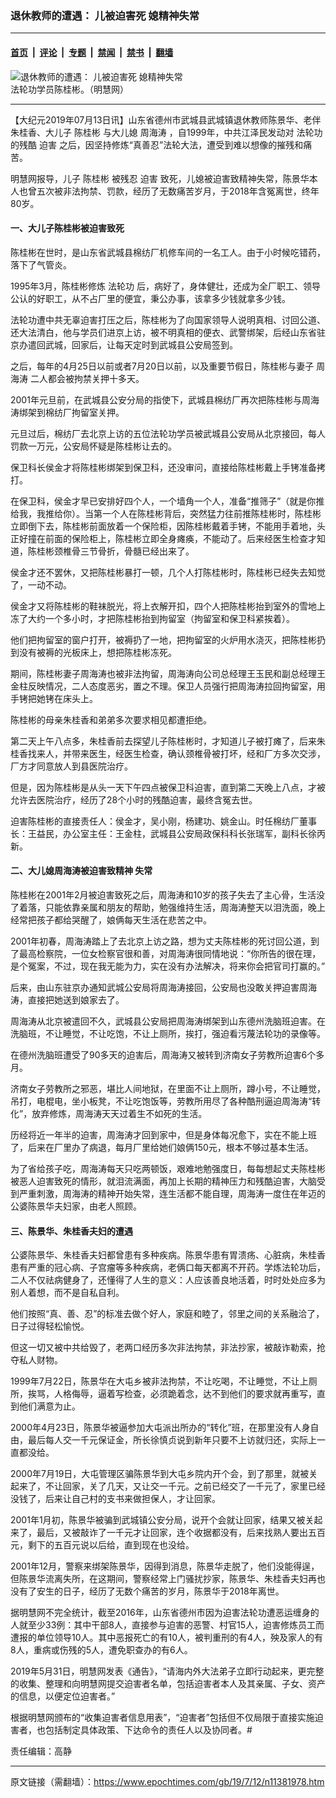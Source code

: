 ### 退休教师的遭遇： 儿被迫害死 媳精神失常

---

#### [首页](../../../..?n11381978) &nbsp;|&nbsp; [评论](../../../../../epoch-comment?n11381978) &nbsp;|&nbsp; [专题](../../../../../epoch-special?n11381978) &nbsp;|&nbsp; [禁闻](../../../../../epoch-news?n11381978) &nbsp;|&nbsp; [禁书](../../../../../books?n11381978) &nbsp;|&nbsp; [翻墙](https://github.com/gfw-breaker/nogfw/blob/master/README.md?n11381978)


<div><img alt="退休教师的遭遇： 儿被迫害死 媳精神失常" class="attachment-djy_600_400 size-djy_600_400 wp-post-image" src="https://i.epochtimes.com/assets/uploads/2019/07/2007-9-11-chenguibin-600x400.jpg"/>
<div class="caption">
 法轮功学员陈桂彬。（明慧网）
</div></div><hr/><div class="post_content" id="artbody" itemprop="articleBody">
 <!-- article content begin -->
 <p>
  【大纪元2019年07月13日讯】山东省德州市武城县武城镇退休教师陈景华、老伴朱桂香、大儿子
  <ok href="https://www.epochtimes.com/gb/tag/%E9%99%88%E6%A1%82%E5%BD%AC.html">
   陈桂彬
  </ok>
  与大儿媳
  <ok href="https://www.epochtimes.com/gb/tag/%E5%91%A8%E6%B5%B7%E6%B6%9B.html">
   周海涛
  </ok>
  ，自1999年，中共江泽民发动对
  <ok href="https://www.epochtimes.com/gb/tag/%E6%B3%95%E8%BD%AE%E5%8A%9F.html">
   法轮功
  </ok>
  的残酷
  <ok href="https://www.epochtimes.com/gb/tag/%E8%BF%AB%E5%AE%B3.html">
   迫害
  </ok>
  之后，因坚持修炼“真善忍”法轮大法，遭受到难以想像的摧残和痛苦。
 </p>
 <p class="p2">
  <span class="s1">
   明慧网报导，儿子
   <ok href="https://www.epochtimes.com/gb/tag/%E9%99%88%E6%A1%82%E5%BD%AC.html">
    陈桂彬
   </ok>
   被残忍
   <ok href="https://www.epochtimes.com/gb/tag/%E8%BF%AB%E5%AE%B3.html">
    迫害
   </ok>
   致死，儿媳被迫害致精神失常，陈景华本人也曾五次被非法拘禁、罚款，经历了无数痛苦岁月，于2018年含冤离世，终年80岁。
  </span>
 </p>
 <h4 class="p4">
  <span class="s1">
   <b>
    一、大儿子陈桂彬被迫害致死
   </b>
  </span>
 </h4>
 <p class="p4">
  <span class="s1">
   陈桂彬在世时，是山东省武城县棉纺厂机修车间的一名工人。由于小时候吃错药，落下了气管炎。
  </span>
 </p>
 <p class="p4">
  <span class="s1">
   1995年3月，陈桂彬修炼
   <ok href="https://www.epochtimes.com/gb/tag/%E6%B3%95%E8%BD%AE%E5%8A%9F.html">
    法轮功
   </ok>
   后，病好了，身体健壮，还成为全厂职工、领导公认的好职工，从不占厂里的便宜，秉公办事，该拿多少钱就拿多少钱。
  </span>
 </p>
 <p class="p4">
  <span class="s1">
   法轮功遭中共无辜迫害打压之后，陈桂彬为了向国家领导人说明真相、讨回公道、还大法清白，他与学员们进京上访，被不明真相的便衣、武警绑架，后经山东省驻京办遣回武城，回家后，让每天定时到武城县公安局签到。
  </span>
 </p>
 <p class="p4">
  <span class="s1">
   之后，每年的4月25日以前或者7月20日以前，以及重要节假日，陈桂彬与妻子
   <ok href="https://www.epochtimes.com/gb/tag/%E5%91%A8%E6%B5%B7%E6%B6%9B.html">
    周海涛
   </ok>
   二人都会被拘禁关押十多天。
  </span>
 </p>
 <p class="p4">
  <span class="s1">
   2001年元旦前，在武城县公安分局的指使下，武城县棉纺厂再次把陈桂彬与周海涛绑架到棉纺厂拘留室关押。
  </span>
 </p>
 <p class="p4">
  <span class="s1">
   元旦过后，棉纺厂去北京上访的五位法轮功学员被武城县公安局从北京接回，每人罚款一万元，公安局怀疑是陈桂彬让去的。
  </span>
 </p>
 <p class="p4">
  <span class="s1">
   保卫科长侯金才将陈桂彬绑架到保卫科，还没审问，直接给陈桂彬戴上手铐准备拷打。
  </span>
 </p>
 <p class="p4">
  <span class="s1">
   在保卫科，侯金才早已安排好四个人，一个墙角一个人，准备“推筛子”（就是你推给我，我推给你）。当第一个人在陈桂彬背后，突然猛力往前推陈桂彬时，陈桂彬立即倒下去，陈桂彬前面放着一个保险柜，因陈桂彬戴着手铐，不能用手着地，头正好撞在前面的保险柜上，陈桂彬立即全身瘫痪，不能动了。后来经医生检查才知道，陈桂彬颈椎骨三节骨折，骨髓已经出来了。
  </span>
 </p>
 <p class="p4">
  <span class="s1">
   侯金才还不罢休，又把陈桂彬暴打一顿，几个人打陈桂彬时，陈桂彬已经失去知觉了，一动不动。
  </span>
 </p>
 <p class="p4">
  <span class="s1">
   侯金才又将陈桂彬的鞋袜脱光，将上衣解开扣，四个人把陈桂彬抬到室外的雪地上冻了大约一个多小时，才把陈桂彬抬到拘留室（拘留室和保卫科紧挨着）。
  </span>
 </p>
 <p class="p4">
  <span class="s1">
   他们把拘留室的窗户打开，被褥扔了一地，把拘留室的火炉用水浇灭，把陈桂彬扔到没有被褥的光板床上，想把陈桂彬冻死。
  </span>
 </p>
 <p class="p4">
  <span class="s1">
   期间，陈桂彬妻子周海涛也被非法拘留，周海涛向公司总经理王玉民和副总经理王金柱反映情况，二人态度恶劣，置之不理。保卫人员强行把周海涛拉回拘留室，用手铐把她铐在床头上。
  </span>
 </p>
 <p class="p4">
  <span class="s1">
   陈桂彬的母亲朱桂香和弟弟多次要求相见都遭拒绝。
  </span>
 </p>
 <p class="p4">
  <span class="s1">
   第二天上午八点多，朱桂香前去探望儿子陈桂彬时，才知道儿子被打瘫了，后来朱桂香找来人，并带来医生，经医生检查，确认颈椎骨被打坏，经和厂方多次交涉，厂方才同意放人到县医院治疗。
  </span>
 </p>
 <p class="p4">
  <span class="s1">
   但是，因为陈桂彬是从头一天下午四点被保卫科迫害，直到第二天晚上八点，才被允许去医院治疗，经历了28个小时的残酷迫害，最终含冤去世。
  </span>
 </p>
 <p class="p4">
  <span class="s1">
   迫害陈桂彬的直接责任人：侯金才，吴小刚，杨建功、姚金山。时任棉纺厂董事长：王益民，办公室主任：王金柱，武城县公安局政保科科长张瑞军，副科长徐丙新。
  </span>
 </p>
 <h4 class="p4">
  <span class="s1">
   <b>
    二、大儿媳周海涛被迫害致精神
   </b>
   失常
  </span>
 </h4>
 <p class="p4">
  <span class="s1">
   陈桂彬在2001年2月被迫害致死之后，周海涛和10岁的孩子失去了主心骨，生活没了着落，只能依靠亲属和朋友的帮助，勉强维持生活，周海涛整天以泪洗面，晚上经常把孩子都给哭醒了，娘俩每天生活在悲苦之中。
  </span>
 </p>
 <p class="p4">
  <span class="s1">
   2001年初春，周海涛踏上了去北京上访之路，想为丈夫陈桂彬的死讨回公道，到了最高检察院，一位女检察官很和善，对周海涛很同情地说：“你所告的很在理，是个冤案，不过，现在我无能为力，实在没有办法解决，将来你会把官司打赢的。”
  </span>
 </p>
 <p class="p4">
  <span class="s1">
   后来，由山东驻京办通知武城公安局将周海涛接回，公安局也没敢关押迫害周海涛，直接把她送到娘家去了。
  </span>
 </p>
 <p class="p4">
  <span class="s1">
   周海涛从北京被遣回不久，武城县公安局把周海涛绑架到山东德州洗脑班迫害。在洗脑班，不让睡觉，不让吃饱，不让上厕所，挨打，强迫看污蔑法轮功的录像等。
  </span>
 </p>
 <p class="p4">
  <span class="s1">
   在德州洗脑班遭受了90多天的迫害后，周海涛又被转到济南女子劳教所迫害6个多月。
  </span>
 </p>
 <p class="p4">
  <span class="s1">
   济南女子劳教所之邪恶，堪比人间地狱，在里面不让上厕所，蹲小号，不让睡觉，吊打，电棍电，坐小板凳，不让吃饱饭等，劳教所用尽了各种酷刑逼迫周海涛“转化”，放弃修炼，周海涛天天过着生不如死的生活。
  </span>
 </p>
 <p class="p4">
  <span class="s1">
   历经将近一年半的迫害，周海涛才回到家中，但是身体每况愈下，实在不能上班了，后来在厂里办了病退，每月厂里给她们娘俩150元，根本不够过基本生活。
  </span>
 </p>
 <p class="p4">
  <span class="s1">
   为了省给孩子吃，周海涛每天只吃两顿饭，艰难地勉强度日，每每想起丈夫陈桂彬被恶人迫害致死的情形，就泪流满面，再加上长期的精神压力和残酷迫害，大脑受到严重刺激，周海涛的精神开始失常，连生活都不能自理，周海涛一度住在年迈的公婆陈景华夫妇家，由老人照顾。
  </span>
 </p>
 <h4 class="p4">
  <span class="s1">
   <b>
    三、陈景华、朱桂香夫妇的遭遇
   </b>
  </span>
 </h4>
 <p class="p4">
  <span class="s1">
   公婆陈景华、朱桂香夫妇都曾患有多种疾病。陈景华患有胃溃疡、心脏病，朱桂香患有严重的冠心病、子宫瘤等多种疾病，老俩口每天都离不开药。学炼法轮功后，二人不仅祛病健身了，还懂得了人生的意义：人应该善良地活着，时时处处应多为别人着想，而不是自私自利。
  </span>
 </p>
 <p class="p4">
  <span class="s1">
   他们按照“真、善、忍”的标准去做个好人，家庭和睦了，邻里之间的关系融洽了，日子过得轻松愉悦。
  </span>
 </p>
 <p class="p4">
  <span class="s1">
   但这一切又被中共给毁了，老两口经历多次非法拘禁，非法抄家，被敲诈勒索，抢夺私人财物。
  </span>
 </p>
 <p class="p4">
  <span class="s1">
   1999年7月22日，陈景华在大屯乡被非法拘禁，不让吃喝，不让睡觉，不让上厕所，挨骂，人格侮辱，逼着写检查，必须跪着念，达不到他们的要求就再重写，直到他们满意为止。
  </span>
 </p>
 <p class="p4">
  <span class="s1">
   2000年4月23日，陈景华被逼参加大屯派出所办的“转化”班，在那里没有人身自由，最后每人交一千元保证金，所长徐慎贞说到新年只要不上访就归还，实际上一直都没给。
  </span>
 </p>
 <p class="p4">
  <span class="s1">
   2000年7月19日，大屯管理区骗陈景华到大屯乡院内开个会，到了那里，就被关起来了，不让回家，关了几天，又让交一千元。之前已经交了一千元了，家里已经没钱了，后来让自己村的支书来做担保人，才让回家。
  </span>
 </p>
 <p class="p4">
  <span class="s1">
   2001年1月初，陈景华被骗到武城镇公安分局，说开个会就让回家，结果又被关起来了，最后，又被敲诈了一千元才让回家，连个收据都没有，后来找熟人要出五百元，剩下的五百元说以后给，直到现在也没给。
  </span>
 </p>
 <p class="p4">
  <span class="s1">
   2001年12月，警察来绑架陈景华，因得到消息，陈景华走脱了，他们没能得逞，但陈景华流离失所，在这期间，警察经常上门骚扰抄家，陈景华、朱桂香夫妇再也没有了安生的日子，经历了无数个痛苦的岁月，陈景华于2018年离世。
  </span>
 </p>
 <p class="p4">
  <span class="s1">
   据明慧网不完全统计，截至2016年，山东省德州市因为迫害法轮功遭恶运缠身的人就至少33例：其中干部8人，直接参与迫害的恶警、村官15人，迫害修炼员工而遭报的单位领导10人。其中恶报死亡的有10人，被判重刑的有4人，殃及家人的有8人，重病或伤残的5人，遭免职查办的有6人。
  </span>
 </p>
 <p class="p4">
  <span class="s1">
   2019年5月31日，明慧网发表《通告》，“请海内外大法弟子立即行动起来，更完整的收集、整理和向明慧网提交迫害者名单，包括迫害者本人及其亲属、子女、资产的信息，以便定位迫害者。”
  </span>
 </p>
 <p class="p4">
  <span class="s1">
   根据明慧网颁布的“收集迫害者信息用表”，“迫害者”包括但不仅局限于直接实施迫害者，也包括制定具体政策、下达命令的责任人以及协同者。#
  </span>
 </p>
 <p class="p4">
  责任编辑：高静
 </p>
 <!-- article content end -->
 <div id="below_article_ad">
 </div>
</div>


---

原文链接（需翻墙）：https://www.epochtimes.com/gb/19/7/12/n11381978.htm